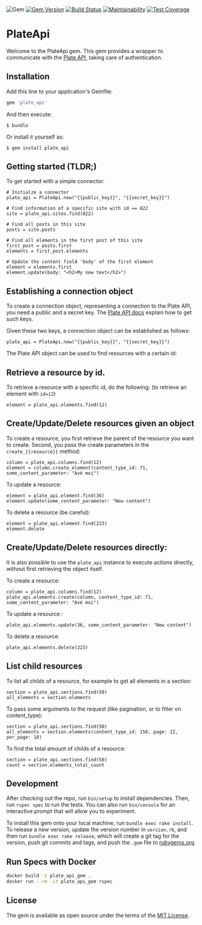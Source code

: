 ![Gem](https://img.shields.io/gem/dt/plate_api.svg)
[![Gem Version](https://badge.fury.io/rb/plate_api.svg)](https://badge.fury.io/rb/plate_api)
[![Build Status](https://travis-ci.com/platehub/plate_api.svg?branch=master)](https://travis-ci.com/platehub/plate_api)
[![Maintainability](https://api.codeclimate.com/v1/badges/1e1dafadc880983ce63a/maintainability)](https://codeclimate.com/github/platehub/plate_api/maintainability)
[![Test Coverage](https://api.codeclimate.com/v1/badges/1e1dafadc880983ce63a/test_coverage)](https://codeclimate.com/github/platehub/plate_api/test_coverage)
# PlateApi

Welcome to the PlateApi gem. This gem provides a wrapper to communicate with the [Plate API](https://api-doc.getplate.com), taking care of
authentication.

## Installation

Add this line to your application's Gemfile:

```ruby
gem 'plate_api'
```

And then execute:

    $ bundle

Or install it yourself as:

    $ gem install plate_api

## Getting started (TLDR;)

To get started with a simple connector:

```
# Initialze a connector
plate_api = PlateApi.new("{{public_key}}", "{{secret_key}}")

# Find information of a specific site with id == 822
site = plate_api.sites.find(822)

# Find all posts in this site
posts = site.posts

# Find all elements in the first post of this site
first_post = posts.first
elements = first_post.elements

# Update the content field 'body' of the first element
element = elements.first
element.update(body: "<h2>My new text</h2>")
```

## Establishing a connection object

To create a connection object, representing a connection to the Plate API,
you need a public and a secret key. The [Plate API docs](https://api-doc.getplate.com) explain how to get such keys.

Given these two keys, a connection object can be established as follows:

```
plate_api = PlateApi.new("{{public_key}}", "{{secret_key}}")
```

The Plate API object can be used to find resources with a certain id:

## Retrieve a resource by id.

To retrieve a resource with a specific id, do the following: (to retrieve an element with `id=12`)

```
element = plate_api.elements.find(12)
```

## Create/Update/Delete resources given an object

To create a resource, you first retrieve the parent of the resource you want to create.
Second, you pass the create parameters in the `create_{{resource}}` method:

```
column = plate_api.columns.find(12)
element = column.create_element(content_type_id: 71, some_content_parameter: "Avé moi")
```

To update a resource:

```
element = plate_api.element.find(36)
element.update(some_content_parameter: "New content")
```

To delete a resource (be careful):

```
element = plate_api.element.find(223)
element.delete
```

## Create/Update/Delete resources directly:

It is also possible to use the `plate_api` instance to execute actions directly,
without first retrieving the object itself.

To create a resource:

```
column = plate_api.columns.find(12)
plate_api.elements.create(column, content_type_id: 71, some_content_parameter: "Avé moi")
```

To update a resource :

```
plate_api.elements.update(36, some_content_parameter: "New content")
```

To delete a resource:

```
plate_api.elements.delete(223)
```

## List child resources

To list all childs of a resource, for example to get all elements in a section:

```
section = plate_api.sections.find(50)
all_elements = section.elements
```

To pass some arguments to the request (like pagination, or to filter on content_type):

```
section = plate_api.sections.find(50)
all_elements = section.elements(content_type_id: 150, page: 12, per_page: 10)
```

To find the total amount of childs of a resource:

```
section = plate_api.sections.find(50)
count = section.elements_total_count
```

## Development

After checking out the repo, run `bin/setup` to install dependencies. Then, run `rspec spec` to run the tests. You can also run `bin/console` for an interactive prompt that will allow you to experiment.

To install this gem onto your local machine, run `bundle exec rake install`. To release a new version, update the version number in `version.rb`, and then run `bundle exec rake release`, which will create a git tag for the version, push git commits and tags, and push the `.gem` file to [rubygems.org](https://rubygems.org).

## Run Specs with Docker
```bash
docker build -t plate_api_gem .
docker run --rm -it plate_api_gem rspec
```

## License

The gem is available as open source under the terms of the [MIT License](https://opensource.org/licenses/MIT).
